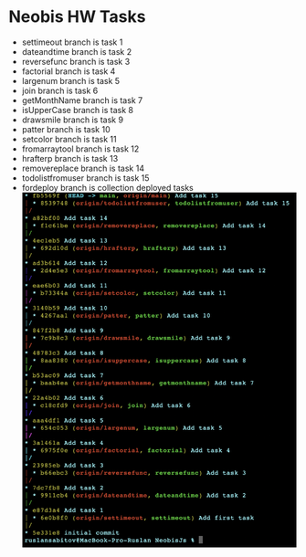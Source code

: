 # Neobis HW Tasks

* settimeout       branch is task 1
* dateandtime      branch is task 2
* reversefunc      branch is task 3
* factorial        branch is task 4
* largenum         branch is task 5
* join             branch is task 6
* getMonthName     branch is task 7
* isUpperCase      branch is task 8
* drawsmile        branch is task 9
* patter           branch is task 10
* setcolor         branch is task 11
* fromarraytool    branch is task 12
* hrafterp         branch is task 13
* removereplace    branch is task 14
* todolistfromuser branch is task 15
* fordeploy        branch is collection deployed tasks
![alt text](https://github.com/Ruslansabitov312/neobis-js/blob/main/test.png?raw=true)